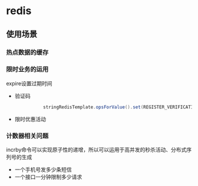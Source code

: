 # redis

## 使用场景
### 热点数据的缓存

### 限时业务的运用
expire设置过期时间
- 验证码
``` java
              stringRedisTemplate.opsForValue().set(REGISTER_VERIFICATION_CODE_KEY,String.valueOf(verificationCode),1, TimeUnit.MINUTES);
```
- 限时优惠活动
### 计数器相关问题
incrby命令可以实现原子性的递增，所以可以运用于高并发的秒杀活动、分布式序列号的生成
- 一个手机号发多少条短信
- 一个接口一分钟限制多少请求






